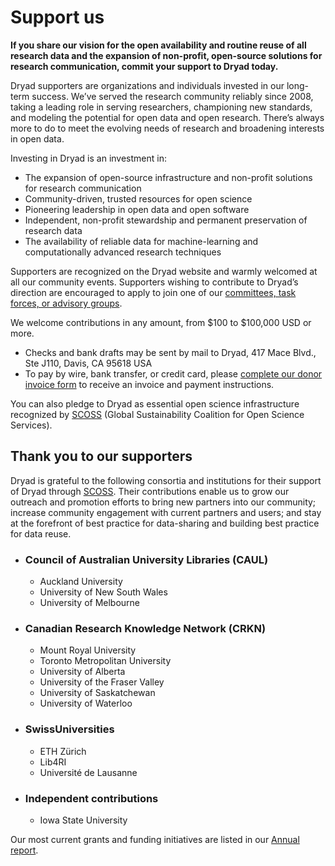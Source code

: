 # Support us

**If you share our vision for the open availability and routine reuse of all research data and the expansion of non-profit, open-source solutions for research communication, commit your support to Dryad today.**

Dryad supporters are organizations and individuals invested in our long-term success. We’ve served the research community reliably since 2008, taking a leading role in serving researchers, championing new standards, and modeling the potential for open data and open research. There’s always more to do to meet the evolving needs of research and broadening interests in open data.

Investing in Dryad is an investment in:

* The expansion of open-source infrastructure and non-profit solutions for research communication
* Community-driven, trusted resources for open science
* Pioneering leadership in open data and open software
* Independent, non-profit stewardship and permanent preservation of research data
* The availability of reliable data for machine-learning and computationally advanced research techniques 

Supporters are recognized on the Dryad website and warmly welcomed at all our community events. Supporters wishing to contribute to Dryad’s direction are encouraged to apply to join one of our [committees, task forces, or advisory groups](/about#our-advisors). 

We welcome contributions in any amount, from $100 to $100,000 USD or more.

* Checks and bank drafts may be sent by mail to Dryad, 417 Mace Blvd., Ste J110, Davis, CA 95618 USA
* To pay by wire, bank transfer, or credit card, please [complete our donor invoice form](https://fs30.formsite.com/cxore/a6lmmnv9yd/index) to receive an invoice and payment instructions.

You can also pledge to Dryad as essential open science infrastructure recognized by [SCOSS](https://scoss.org/what-is-scoss/scossfamily/) (Global Sustainability Coalition for Open Science Services). 


## Thank you to our supporters

Dryad is grateful to the following consortia and institutions for their support of Dryad through <a href="https://scoss.org/">SCOSS</a>. Their contributions enable us to grow our outreach and promotion efforts to bring new partners into our community; increase community engagement with current partners and users; and stay at the forefront of best practice for data-sharing and building best practice for data reuse. 

<ul class="member-list">
  <li><h3>Council of Australian University Libraries (CAUL)</h3><ul>
    <li>Auckland University</li>
    <li>University of New South Wales</li>
    <li>University of Melbourne</li></ul></li>
  <li><h3>Canadian Research Knowledge Network (CRKN)</h3><ul>
    <li>Mount Royal University</li>
    <li>Toronto Metropolitan University</li>
    <li>University of Alberta</li>
    <li>University of the Fraser Valley</li>
    <li>University of Saskatchewan</li>
    <li>University of Waterloo</li></ul></li>
  <li><h3>SwissUniversities</h3><ul>
    <li>ETH Zürich</li>
    <li>Lib4RI</li>
    <li>Université de Lausanne</li></ul></li>
  <li><h3>Independent contributions</h3><ul>
    <li>Iowa State University</li></ul></li>
</ul>

Our most current grants and funding initiatives are listed in our [Annual report](https://github.com/datadryad/governance/tree/main/annual-reports).